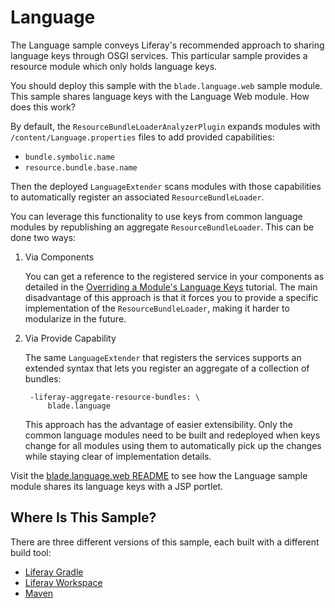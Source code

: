 # Language

The Language sample conveys Liferay's recommended approach to sharing
language keys through OSGI services. This particular sample provides a resource
module which only holds language keys.

You should deploy this sample with the `blade.language.web` sample module. This
sample shares language keys with the Language Web module. How does this work?

By default, the `ResourceBundleLoaderAnalyzerPlugin` expands modules with
`/content/Language.properties` files to add provided capabilities:

- `bundle.symbolic.name`
- `resource.bundle.base.name`

Then the deployed `LanguageExtender` scans modules with those capabilities to
automatically register an associated `ResourceBundleLoader`.

You can leverage this functionality to use keys from common language modules by
republishing an aggregate `ResourceBundleLoader`. This can be done two ways:

1. Via Components

    You can get a reference to the registered service in your components as
    detailed in the
		[Overriding a Module's Language Keys](https://dev.liferay.com/develop/tutorials/-/knowledge_base/7-0/overriding-a-modules-language-keys)
		tutorial. The main disadvantage of this approach is that it forces you to
		provide a specific implementation of the `ResourceBundleLoader`, making it
		harder to modularize in the future.

2. Via Provide Capability

    The same `LanguageExtender` that registers the services supports an extended
    syntax that lets you register an aggregate of a collection of bundles:

        -liferay-aggregate-resource-bundles: \
            blade.language

    This approach has the advantage of easier extensibility. Only the common
    language modules need to be built and redeployed when keys change for all
    modules using them to automatically pick up the changes while staying clear
    of implementation details.

Visit the
[blade.language.web README](https://github.com/liferay/liferay-blade-samples/tree/master/liferay-gradle/blade.language.web/README.markdown)
to see how the Language sample module shares its language keys with a JSP
portlet.

## Where Is This Sample? [](id=where-is-this-sample)

There are three different versions of this sample, each built with a different
build tool:

- [Liferay Gradle](https://github.com/liferay/liferay-blade-samples/tree/master/liferay-gradle/blade.language)
- [Liferay Workspace](https://github.com/liferay/liferay-blade-samples/tree/master/liferay-workspace/modules/blade.language)
- [Maven](https://github.com/liferay/liferay-blade-samples/tree/master/maven/blade.language)
